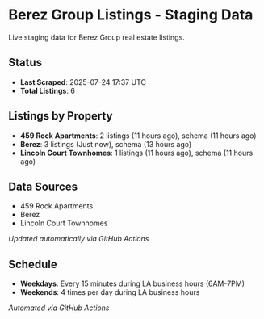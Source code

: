 # Berez Group Listings - Staging Data

Live staging data for Berez Group real estate listings.

## Status

- **Last Scraped**: 2025-07-24 17:37 UTC
- **Total Listings**: 6

## Listings by Property

- **459 Rock Apartments**: 2 listings (11 hours ago), schema (11 hours ago)
- **Berez**: 3 listings (Just now), schema (13 hours ago)
- **Lincoln Court Townhomes**: 1 listings (11 hours ago), schema (11 hours ago)

## Data Sources

- 459 Rock Apartments
- Berez
- Lincoln Court Townhomes

*Updated automatically via GitHub Actions*

## Schedule

- **Weekdays**: Every 15 minutes during LA business hours (6AM-7PM)
- **Weekends**: 4 times per day during LA business hours

*Automated via GitHub Actions*
